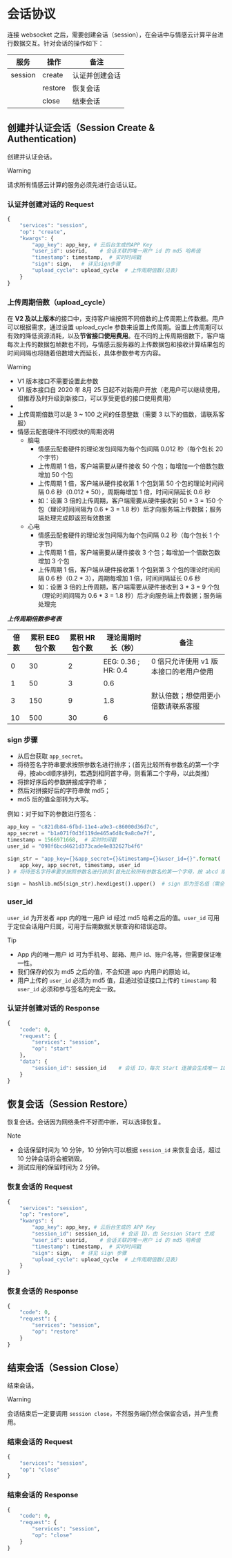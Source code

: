 # 会话协议
连接 websocket 之后，需要创建会话（session），在会话中与情感云计算平台进行数据交互。针对会话的操作如下：

服务|操作|备注
---|---|---
session|create|认证并创建会话
| |restore|恢复会话
| |close|结束会话

## 创建并认证会话（Session Create & Authentication)
创建并认证会话。

> [!WARNING]
> 请求所有情感云计算的服务必须先进行会话认证。

### 认证并创建对话的 Request

```Python
{
    "services": "session",
    "op": "create",
    "kwargs": {
        "app_key": app_key, # 云后台生成的APP Key
        "user_id": userid,    # 会话关联的唯一用户 id 的 md5 哈希值
        "timestamp": timestamp,  # 实时时间戳
        "sign": sign,   # 详见sign步骤
        "upload_cycle": upload_cycle  # 上传周期倍数(见表)
    }
}
```

### 上传周期倍数（upload_cycle）

在 **V2 及以上版本**的接口中，支持客户端按照不同倍数的上传周期上传数据。用户可以根据需求，通过设置 upload_cycle 参数来设置上传周期。设置上传周期可以有效的降低资源消耗，以及**节省接口使用费用**。在不同的上传周期倍数下，客户端每次上传的数据包帧数也不同，与情感云服务器的上传数据包和接收计算结果包的时间间隔也将随着倍数增大而延长，具体参数参考方内容。

> [!WARNING]
> * V1 版本接口不需要设置此参数
> * V1 版本接口自 2020 年 8月 25 日起不对新用户开放（老用户可以继续使用，但推荐及时升级到新接口，可以享受更低的接口使用费用）
> * 
> * 上传周期倍数可以是 3 ~ 100 之间的任意整数（需要 3 以下的倍数，请联系客服）
> * 情感云配套硬件不同模块的周期说明
>   * 脑电
>       * 情感云配套硬件的理论发包间隔为每个包间隔 0.012 秒（每个包长 20 个字节）
>       * 上传周期 1 倍，客户端需要从硬件接收 50 个包；每增加一个倍数包数增加 50 个包
>       * 上传周期 1 倍，客户端从硬件接收第 1 个包到第 50 个包的理论时间间隔 0.6 秒（0.012 * 50），周期每增加 1 倍，时间间隔延长 0.6 秒
>       * 如：设置 3 倍的上传周期，客户端需要从硬件接收到 50 * 3 = 150 个包（理论时间间隔为 0.6 * 3 = 1.8 秒）后才向服务端上传数据；服务端处理完成即返回有效数据
>   * 心电
>       * 情感云配套硬件的理论发包间隔为每个包间隔 0.2 秒（每个包长 1 个字节）
>       * 上传周期 1 倍，客户端需要从硬件接收 3 个包；每增加一个倍数包数增加 3 个包
>       * 上传周期 1 倍，客户端从硬件接收第 1 个包到第 3 个包的理论时间间隔 0.6 秒（0.2 * 3），周期每增加 1 倍，时间间隔延长 0.6 秒
>       * 如：设置 3 倍的上传周期，客户端需要从硬件接收到 3 * 3 = 9 个包（理论时间间隔为 0.6 * 3 = 1.8 秒）后才向服务端上传数据；服务端处理完

***上传周期倍数参考表***

倍数 | 累积 EEG 包个数 | 累积 HR 包个数 | 理论周期时长（秒） | 备注
---|---|---|---|---
0 | 30 | 2 | EEG: 0.36 ; HR: 0.4 | 0 倍只允许使用 v1 版本接口的老用户使用
1 | 50 | 3 | 0.6 | 
3 | 150 | 9 | 1.8 | 默认倍数；想使用更小倍数请联系客服
10 | 500 | 30 | 6 | 

### sign 步骤

* 从后台获取 `app_secret`。
* 将待签名字符串要求按照参数名进行排序；(首先比较所有参数名的第一个字母，按abcd顺序排列，若遇到相同首字母，则看第二个字母，以此类推)
* 将排好序后的参数拼接成字符串；
* 然后对拼接好后的字符串做 md5；
* md5 后的值全部转为大写。

例如：对于如下的参数进行签名：

```Python
app_key = "c821db84-6fbd-11e4-a9e3-c86000d36d7c",
app_secret = "b1a071f0d3f119de465a6d8c9a8c0e7f",
timestamp = 1566971668,  # 实时时间戳
user_id = "098f6bcd4621d373cade4e832627b4f6"

sign_str = "app_key={}&app_secret={}&timestamp={}&user_id={}".format(
    app_key, app_secret, timestamp, user_id
) # 将待签名字符串要求按照参数名进行排序(首先比较所有参数名的第一个字母，按 abcd 顺序排列，若遇到相同首字母，则看第二个字母，以此类推)

sign = hashlib.md5(sign_str).hexdigest().upper()  # sign 即为签名值（需全大写）
```

### user_id

`user_id` 为开发者 app 内的唯一用户 id 经过 md5 哈希之后的值。`user_id` 可用于定位会话用户归属，可用于后期数据关联查询和错误追踪。

> [!TIP]
> * App 内的唯一用户 id 可为手机号、邮箱、用户 id、账户名等，但需要保证唯一性。
> * 我们保存的仅为 md5 之后的值，不会知道 app 内用户的原始 id。
> * 用户上传的 `user_id` 必须为 md5 值，且通过验证接口上传的 `timestamp` 和 `user_id` 必须和参与签名的完全一致。


### 认证并创建对话的 Response

```Python
{
    "code": 0,
    "request": {
        "services": "session",
        "op": "start"
    },
    "data": {
        "session_id": session_id    # 会话 ID，每次 Start 连接会生成唯一 ID, 可以用来做会话恢复
    }
}
```

## 恢复会话（Session Restore）
恢复会话。会话因为网络条件不好而中断，可以选择恢复。

> [!NOTE]
> * 会话保留时间为 10 分钟，10 分钟内可以根据 `session_id` 来恢复会话，超过 10 分钟会话将会被销毁。
> * 测试应用的保留时间为 2 分钟。

### 恢复会话的 Request

```Python
{
    "services": "session",
    "op": "restore",
    "kwargs": {
        "app_key": app_key, # 云后台生成的 APP Key
        "session_id": session_id,    # 会话 ID，由 Session Start 生成
        "user_id": userid,    # 会话关联的唯一用户 id 的 md5 哈希值
        "timestamp": timestamp,  # 实时时间戳
        "sign": sign,   # 详见 sign 步骤
        "upload_cycle": upload_cycle  # 上传周期倍数(见表)
    }
}
```

### 恢复会话的 Response

```Python
{
    "code": 0,
    "request": {
        "services": "session",
        "op": "restore"
    }
}
```

## 结束会话（Session Close）
结束会话。

> [!WARNING]
> 会话结束后一定要调用 `session close`，不然服务端仍然会保留会话，并产生费用。

### 结束会话的 Request

```Python
{
    "services": "session",
    "op": "close"
}
```

### 结束会话的 Response

```Python
{
    "code": 0,
    "request": {
        "services": "session",
        "op": "close"
    }
}
```